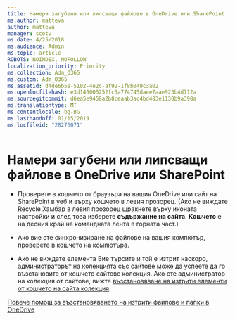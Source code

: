 ```yaml
---
title: Намери загубени или липсващи файлове в OneDrive или SharePoint
ms.author: matteva
author: matteva
manager: scotv
ms.date: 4/25/2018
ms.audience: Admin
ms.topic: article
ROBOTS: NOINDEX, NOFOLLOW
localization_priority: Priority
ms.collection: Adm_O365
ms.custom: Adm_O365
ms.assetid: d4de6b5e-5102-4e2c-af92-1f8b049c3a02
ms.openlocfilehash: e3d146005252fc5a774745daee7aae923b4d712a
ms.sourcegitcommit: d6ea5e9458a2b8ceaab3ac4bd483e1130b9a398a
ms.translationtype: MT
ms.contentlocale: bg-BG
ms.lasthandoff: 01/15/2019
ms.locfileid: "28276071"
---
```

# <a name="find-lost-or-missing-files-in-onedrive-or-sharepoint"></a>Намери загубени или липсващи файлове в OneDrive или SharePoint

- Проверете в кошчето от браузъра на вашия OneDrive или сайт на SharePoint в уеб и върху кошчето в левия прозорец. (Ако не виждате Recycle Хамбар в левия прозорец щракнете върху иконата настройки и след това изберете **съдържание на сайта**. **Кошчето** е на десния край на командната лента в горната част.) 
    
- Ако вие сте синхронизиране на файлове на вашия компютър, проверете в кошчето на компютъра. 
    
- Ако не виждате елемента Вие търсите и той е изтрит наскоро, администраторът на колекцията със сайтове може да успеете да го възстановите от кошчето сайтове колекция. Ако сте администратор на колекция от сайтове, вижте [възстановяване на изтрити елементи от кошчето на сайта колекция](https://go.microsoft.com/fwlink/?linkid=866439).
    
[Повече помощ за възстановяването на изтрити файлове и папки в OneDrive](https://go.microsoft.com/fwlink/?linkid=872872)
  

